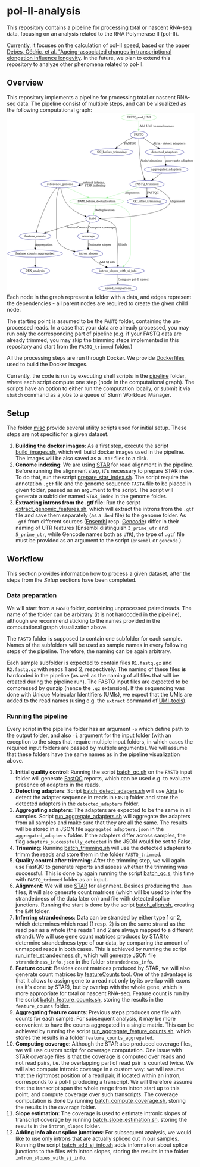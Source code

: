 # pol-II-analysis

This repository contains a pipeline for processing total or nascent RNA-seq data,
focusing on an analysis related to the RNA Polymerase II (pol-II).

Currently, it focuses on the calculation of pol-II speed, based on the paper
[Debès, Cédric, et al. "Ageing-associated changes in transcriptional elongation influence longevity](https://www.nature.com/articles/s41586-023-05922-y).
In the future, we plan to extend this repository to analyze other phenomena related to pol-II.

## Overview
This repository implements a pipeline for processing  total or nascent RNA-seq data. 
The pipeline consist of multiple steps, and can be visualized as the following computational graph:
![image](misc/dag.png)
Each node in the graph represent a folder with a data, and edges represent the dependencies - all parent nodes are required to create
the given child node.

The starting point is assumed to be the ```FASTQ``` folder, containing the un-processed reads. 
In a case that your data are already processed, you may run only the corresponding part of pipeline 
(e.g. if your FASTQ data are already trimmed, you may skip the trimming steps 
implemented in this repository and start from the ```FASTQ_trimmed``` folder.)

All the processing steps are run through Docker. We provide [Dockerfiles](./dockerfiles) used to build the Docker images.

Currently, the code is run by executing shell scripts in the [pipeline](./pipeline) folder, 
where each script compute one step (node in the computational graph). The scripts have
an option to either run the computation locally, or submit it via
```sbatch``` command as a jobs to a queue of Slurm Workload Manager.

## Setup
The folder [misc](./misc) provide several utility scripts used for initial setup. 
These steps are not specific for a given dataset.
1. **Building the docker images**: As a first step, execute the script 
[build_images.sh](misc/build_images.sh), which will build docker images
used in the pipeline. The images will be also saved as a ```.tar``` files to a disk.
2. **Genome indexing**: We are using [STAR](https://github.com/alexdobin/STAR) 
for read alignment in the pipeline. Before running the alignment step,
it's necessary to prepare STAR index. 
To do that, run the script [prepare_star_index.sh](misc/prepare_star_index.sh). 
The script require the annotation ```.gtf``` file and the genome sequence ```FASTA``` file to be placed
in given folder, passed as an argument to the script. The script will generate a subfolder 
named ```STAR_index``` in the genome folder.
3. **Extracting introns from the .gtf file**: Run the script [extract_genomic_features.sh](misc/extract_genomic_features.sh),
which will extract the introns from the ```.gtf``` file and save them separately (as a ```.bed``` file)
to the genome folder. As ```.gtf``` from different sources ([Ensembl](https://www.ensembl.org/index.html) 
resp. [Gencode](https://www.gencodegenes.org/)) differ in their naming of UTR
features (Ensembl distinguish ```3_prime_utr``` and ```5_prime_utr```, while Gencode names both as ```UTR```),
the type of ```.gtf``` file must be provided as an argument to the script (```ensembl``` or ```gencode``` ).
## Workflow
This section provides information how to process a given dataset, after the steps from the 
*Setup* sections have been completed.
### Data preparation
We will start from a ```FASTQ``` folder, containing unprocessed paired reads.
The name of the folder can be arbitrary (it is not hardcoded in the pipeline), although we
recommend sticking to the names provided in the computational graph visualization above.

The ```FASTQ``` folder is supposed to contain one subfolder for each sample. Names of
the subfolders will be used as sample names in every following steps of the pipeline. Therefore,
the naming can be again arbitrary.

Each sample subfolder is expected to contain files ```R1.fastq.gz``` and ```R2.fastq.gz``` with
reads 1 and 2, respectively. The naming of these files **is** hardcoded in the pipeline 
(as well as the naming of all files that will be created during the pipeline run). The FASTQ input files
are expected to be compressed by gunzip (hence the ```.gz``` extension).
If the sequencing was done with Unique Molecular Identifiers (UMIs), we expect that the
UMIs are added to the read names (using e.g. the ```extract``` command of [UMI-tools](https://umi-tools.readthedocs.io/en/latest/)).

### Running the pipeline
Every script in the pipeline folder has an argument ```-o``` which define path to the output folder, and
also ```-i``` argument for the input folder (with an exception to the steps that require multiple input folders, in which
cases the required input folders are passed by multiple arguments).
We will assume that these folders have the same names as in the pipeline visualization above.
1. **Initial quality control**: Running the script [batch_qc.sh](pipeline/batch_qc.sh) on the ```FASTQ```
input folder will generate [FastQC](https://www.bioinformatics.babraham.ac.uk/projects/fastqc/) reports,
which can be used e.g. to evaluate presence of adapters in the reads.
2. **Detecting adapters**: Script [batch_detect_adapers.sh](pipeline/batch_detect_adapers.sh) will use [Atria](https://github.com/cihga39871/Atria)
to detect the adapter sequence in reads in ```FASTQ``` folder and store the 
detected adapters in the ```detected_adapters``` folder.
3. **Aggregating adapters**: The adapters are expected to be the same in all samples. Script [run_aggregate_adapters.sh](pipeline/run_aggregate_adapters.sh)
will aggregate the adapters from all samples and make sure that they are all the same. 
The results will be stored in a JSON file ```aggregated_adapters.json``` in the ```aggregated_adapters```
folder. If the adapters differ across samples, the flag ```adapters_successfully_detected``` in the JSON would be set to False.
4. **Trimming**: Running [batch_trimming.sh](pipeline/batch_trimming.sh) will use the detected adapters to trimm the reads
and store them in the folder ```FASTQ_trimmed```.
5. **Quality control after trimming**: After the trimming step, we will again use FastQC to generate reports and assess
whether the trimming was successful. This is done by again running the script [batch_qc.s](pipeline/batch_qc.sh),
this time with ```FASTQ_trimmed``` folder as an input.
6. **Alignment**: We will use [STAR](https://github.com/alexdobin/STAR) for alignment. Besides producing
the ```.bam``` files, it will also generate count matrices (which will be used to infer the strandedness of the data later on) and file
with detected splice junctions. Running the start is done by the script [batch_align.sh](pipeline/batch_align.sh),
creating the ```BAM``` folder.
7. **Inferring strandedness**: Data can be stranded by either type 1 or 2, which determines which read (1 resp. 2)
is on the same strand as the read pair as a whole (the reads 1 and 2 are always mapped to a different strand). We will use
gene count matrices produces by STAR to determine strandedness type of our data, by comparing the amount
of unmapped reads in both cases. This is achieved by running the script [run_infer_strandedness.sh](pipeline/run_infer_strandedness.sh),
which will generate JSON file ```strandedness_info.json``` in the folder ```strandedness_info```.
8. **Feature count**: Besides count matrices produced by STAR, we will also generate
count matrices by [featureCounts](https://subread.sourceforge.net/featureCounts.html) tool. One of the advantage is that it allows to assign
gene to a read not only by its overlap with exons (as it's done by STAR), but by overlap with the whole gene,
which is more appropriate for total or nascent RNA-seq. Feature count is run by the script
[batch_feature_counts.sh](pipeline/batch_feature_counts.sh), storing the results in the ```feature_counts``` folder.
9. **Aggregating feature counts**: Previous steps produces one file with counts for each sample.
For subsequent analysis, it may be more convenient to have the counts aggregated in a single matrix. This
can be achieved by running the script [run_aggregate_feature_counts.sh](pipeline/run_aggregate_feature_counts.sh),
which stores the results in a folder ```feature_counts_aggregated```.
10. **Computing coverage**: Although the STAR also produced coverage files, we will use custom script for coverage computation. 
One issue with STAR coverage files is that the coverage is computed over reads and not read pairs, i.e. the overlapping
part of read pair is counted twice. We will also compute intronic coverage in a custom way: we will assume
that the rightmost position of a read pair, if located within an intron, corresponds to a pol-II producing a transcript.
We will therefore assume that the transcript span the whole range from intron start up to this point, and compute coverage
over such transcripts. The coverage computation is done by running [batch_compute_coverage.sh](pipeline/batch_compute_coverage.sh),
storing the results in the ```coverage``` folder.
11. **Slope estimation**: The coverage is used to estimate intronic slopes of transcript coverage by running
[batch_slope_estimation.sh](pipeline/batch_slope_estimation.sh), storing the results in the
```intron_slopes``` folder.
12. **Adding info about splice junctions**: For subsequent analysis, we would like to use only introns that are actually
spliced out in our samples. Running the script [batch_add_sj_info.sh](pipeline/batch_add_sj_info.sh) adds information about 
splice junctions to the files with intron slopes, storing the results in the folder ```intron_slopes_with_sj_info```.
